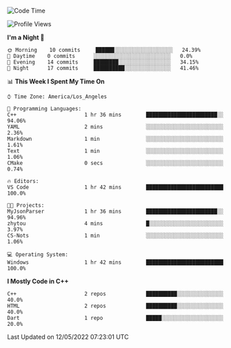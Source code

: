 <!--START_SECTION:waka-->
![Code Time](http://img.shields.io/badge/Code%20Time-1%20hr%2042%20mins-blue)

![Profile Views](http://img.shields.io/badge/Profile%20Views-61-blue)

**I'm a Night 🦉** 

```text
🌞 Morning    10 commits     ██████░░░░░░░░░░░░░░░░░░░   24.39% 
🌆 Daytime    0 commits      ░░░░░░░░░░░░░░░░░░░░░░░░░   0.0% 
🌃 Evening    14 commits     ████████░░░░░░░░░░░░░░░░░   34.15% 
🌙 Night      17 commits     ██████████░░░░░░░░░░░░░░░   41.46%

```


📊 **This Week I Spent My Time On** 

```text
⌚︎ Time Zone: America/Los_Angeles

💬 Programming Languages: 
C++                      1 hr 36 mins        ███████████████████████░░   94.06% 
YAML                     2 mins              ░░░░░░░░░░░░░░░░░░░░░░░░░   2.36% 
Markdown                 1 min               ░░░░░░░░░░░░░░░░░░░░░░░░░   1.61% 
Text                     1 min               ░░░░░░░░░░░░░░░░░░░░░░░░░   1.06% 
CMake                    0 secs              ░░░░░░░░░░░░░░░░░░░░░░░░░   0.74%

🔥 Editors: 
VS Code                  1 hr 42 mins        █████████████████████████   100.0%

🐱‍💻 Projects: 
MyJsonParser             1 hr 36 mins        ███████████████████████░░   94.96% 
zhytou                   4 mins              █░░░░░░░░░░░░░░░░░░░░░░░░   3.97% 
CS-Nots                  1 min               ░░░░░░░░░░░░░░░░░░░░░░░░░   1.06%

💻 Operating System: 
Windows                  1 hr 42 mins        █████████████████████████   100.0%

```

**I Mostly Code in C++** 

```text
C++                      2 repos             ██████████░░░░░░░░░░░░░░░   40.0% 
HTML                     2 repos             ██████████░░░░░░░░░░░░░░░   40.0% 
Dart                     1 repo              █████░░░░░░░░░░░░░░░░░░░░   20.0%

```



 Last Updated on 12/05/2022 07:23:01 UTC
<!--END_SECTION:waka-->